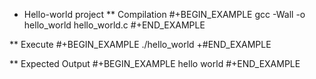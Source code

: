 * Hello-world project
** Compilation
   #+BEGIN_EXAMPLE
   gcc -Wall -o hello_world hello_world.c
   #+END_EXAMPLE

** Execute
   #+BEGIN_EXAMPLE
   ./hello_world
   +#END_EXAMPLE
   
** Expected Output
  #+BEGIN_EXAMPLE
  hello world
  #+END_EXAMPLE
  
  
